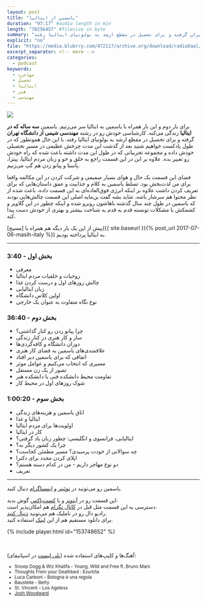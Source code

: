 ```yaml
---
layout: post
title: "یاسمین از ایتالیا"
duration: "97:17" #audio length in min
length: "70256457" #filesize in byte
summary: "یاسمین سه ساله که در ایتالیا زندگی می‌کنه. کارشناسی خودش رو در رشته مهندسی شیمی از دانشگاه تهران گرفته و برای تحصیل در مقطع ارشد به بولونیای ایتالیا رفته."
explicit: "no"
file: "https://media.blubrry.com/472117/archive.org/download/radioDaal/Yasamin-Italy.mp3"
excerpt_separator: <!-- more -->
categories:
  - podcast
keywords:
  - مهاجرت
  - تحصیل
  - ایتالیا
  - هنر
  - مهندسی
---
```


<img src="{{site.baseurl}}/public/img/yasi/cover.jpg" class="cover-img"/>

برای بار دوم و این بار همراه با یاسمین به ایتالیا سر می‌زنیم. یاسمین **سه ساله که در ایتالیا** زندگی می‌کنه. کارشناسی خودش رو در رشته **مهندسی شیمی از دانشگاه تهران** گرفته و برای تحصیل در مقطع ارشد به بولونیای ایتالیا رفته. با این حال همونطور که در طول پادکست خواهیم شنید بعد از گذشت این مدت چرخش عظیمی در مسیر تحصیلی خودش داده و مجموعه تجربیاتی که در طول این مدت داشته باعث شده که راه خودش رو تغییر بده. علاوه بر این در این قسمت راجع به خلق و خو و زبان مردم ایتالیا، پیتزا، پاستا و پیانو زدن هم گپ می‌زنیم.

فضای این قسمت یک حال و هوای بسیار صمیمی و شرکت کردن در این مکالمه واقعا برای من لذت‌بخش بود. تسلط یاسمین به کلام و جذابیت و عمق داستان‌هایی که برای تعریف کردن داشت علاوه بر اینکه انرژی فوق‌العاده‌ای به این قسمت داده، باعث شده از نظر محتوا هم سرشار باشه. شاید بشه گفت بن‌مایه اصلی این قسمت چالش‌هایی بودند که یاسمین در طول چند سال گذشته باهاشون روبرو شده و اینکه چطور در این گلاویز و کشمکش با مشکلات تونسته قدم به قدم به شناخت بیشتر و بهتری از خودش دست پیدا کنه.

پیش از این یک بار دیگه هم همراه با [مسیح]({{ site.baseurl }}{% post_url 2017-07-06-masih-italy %}) به ایتالیا پرداخته بودیم.
<!-- more -->

<hr>

### بخش اول - 3:40

- معرفی
- روحیات و خلقیات مردم ایتالیا
- چالش روزهای اول و درست کردن غذا
- زبان ایتالیایی
- اولین کلاس دانشگاه
- نوع نگاه متفاوت به عنوان یک خارجی

### بخش دوم - 36:40

- چرا پیانو زدن رو کنار گذاشتی؟
- ساز و کار هنری در کنار زندگی
- دوران دانشگاه و کافه‌گردی‌ها
- علاقمندی‌های یاسمین به فضای کار هنری
- اتفاقی که برای یاسمین دیر افتاد
- مسیری که انتخاب می‌کنیم و عوامل موثر
- تصور از یک زن مستقل
- تفاومت محیط دانشکده فنی با دانشکده هنر
- شوک روزهای اول در محیط کار

### بخش سوم - 1:00:20

- اتاق یاسمین و هزینه‌های زندگی
- ایتالیا و غذا
- اولویت‌ها برای مردم ایتالیا
- کار در ایتالیا
- ایتالیایی، فرانسوی و انگلیسی: چطور زبان یاد گرفتی؟
- چرا یک کشور دیگر نه؟
- چه سوالاتی از خودت پرسیدی؟ مسیر مطمئن کجاست؟
- اپلای کردن مجدد برای دکترا
- دو نوع مهاجر داریم - من در کدام دسته هستم؟
- تعریف

<hr>

یاسمین رو می‌تونید در [توئیتر](http://twitter.com/jasmine_ici) و [اینستاگرام](https://www.instagram.com/onlineyas) دنبال کنید.


این قسمت رو در [آیتونز](http://apple.co/2go4xdT) و یا [کست‌باکس](https://castbox.fm/channel/%D8%B1%D8%A7%D8%AF%DB%8C%D9%88-%D8%AF%D8%A7%D9%84-id1210932?country=us) گوش بدید.  
دسترسی به این قسمت مثل قبل در [کانال تگرام](https://t.me/radioDaal) هم امکان‌پذیر است.  
رادیو دال رو در ناملیک هم می‌تونید [دنبال کنید](http://bit.ly/2C2KlZw).  
برای دانلود مستقیم هم از این [لینک]({{page.file}}) استفاده کنید.

{% include player.html id="153748652" %}

<br>

آهنگ‌ها و کلیپ‌های استفاده شده ([پلی لیست](http://bit.ly/daal-music) در اسپاتیفای):

<div dir="ltr" style="font-size: smaller;">
<ul>
<li>Snoop Dogg & Wiz Khalifa - Young, Wild and Free ft. Bruno Mars</li>
<li>Thoughts From your Deathbed : Exurb1a</li>
<li>Luca Carboni - Bologna è una regola</li>
<li>Baustelle - Betty</li>
<li>St. Vincent – Los Ageless</li>
<li><a href="https://www.joshwoodward.com/biography/">Josh Woodward</a></li>
</ul>
</div>
